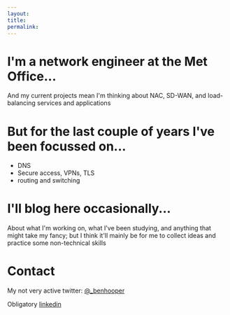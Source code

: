 ```yaml
---
layout: 
title: 
permalink: 
---
```

# I'm a network engineer at the Met Office...

And my current projects mean I'm thinking about NAC, SD-WAN, and load-balancing services and applications

# But for the last couple of years I've been focussed on...

- DNS
- Secure access, VPNs, TLS
- routing and switching

# I'll blog here occasionally...

About what I'm working on, what I've been studying, and anything that might take my fancy; but I think it'll mainly be for me to collect ideas and practice some non-technical skills

# Contact

My not very active twitter: [@_benhooper](https://twitter.com/_benhooper)

Obligatory [linkedin](https://www.linkedin.com/in/hooperben/)

